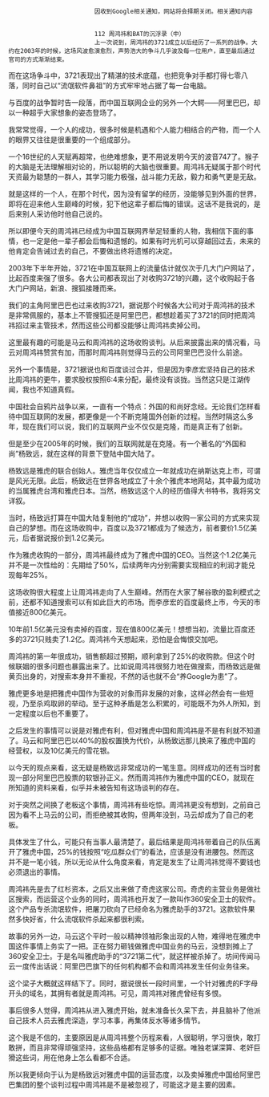 
                            
                            因收到Google相关通知，网站将会择期关闭。相关通知内容
                            
                            
                            112 周鸿祎和BAT的沉浮录（中）
                            上一次说到，周鸿祎的3721成立以后经历了一系列的战争。大约在2003年的时候，这场风波愈演愈烈，声势浩大的争斗几乎波及每一位用户，直至最后通过官司的方式渐渐结束。

而在这场争斗中，3721表现出了精湛的技术底蕴，也把竞争对手都打得七零八落，同时自己以“流氓软件鼻祖”的方式牢牢地占据了每一台电脑。

与百度的战争暂时告一段落，而中国互联网企业的另外一个大鳄——阿里巴巴，却以一种超乎大家想象的姿态登场了。

我常常觉得，一个人的成功，很多时候是机遇和个人能力相结合的产物，而一个人的眼界又往往是很重要的一个组成部分。

一个16世纪的人天赋再超常，也绝难想象，更不用说发明今天的波音747了。猴子的大脑是无法理解相对论的，所以聪明的大脑也很重要。周鸿祎无疑属于那个时代天资最为聪慧的一群人，其学习能力极强，战斗能力无敌，毅力和勇气更是无敌。

就是这样的一个人，在那个时代，因为没有留学的经历，没能够见到外面的世界，即将在迎来他人生巅峰的时候，犯下他这辈子都后悔的错误。这话不是我说的，是后来别人采访他时他自己说的。

所以即便今天的周鸿祎已经成为中国互联网界举足轻重的人物，我相信下面的事情，也一定是他一辈子都会后悔和遗憾的。如果有时光机可以穿越回过去，未来的他肯定会告诫过去的自己，不要做出终将遗憾的决定。

2003年下半年开始，3721在中国互联网上的流量估计就仅次于几大门户网站了，比起百度来强了很多。各大公司都表现出了对收购3721的兴趣，这个收购起于各大门户网站，新浪、搜狐接踵而来。

我们的主角阿里巴巴也过来收购3721，据说那个时候各大公司对于周鸿祎的技术是非常佩服的，基本上不管搜狐还是阿里巴巴，都想趁着买了3721的同时把周鸿祎招过来主管技术，然而这些公司都没能够让周鸿祎卖掉公司。

这里最有趣的可能是马云和周鸿祎的这场收购谈判。从后来披露出来的情况看，马云对周鸿祎赞赏有加，而那时周鸿祎则觉得马云的公司阿里巴巴没什么前途。

另外一个事情是，3721据说也和百度谈过合并，但是因为李彦宏坚持自己的技术比周鸿祎的更牛，要求股权按照6:4来分配，最终没有谈拢。当然这只是江湖传闻，我也不知道真假。

中国社会自鸦片战争以来，一直有一个特点：外国的和尚好念经。无论我们怎样看待中国互联网的发展，都更像是一个不断克隆国外创新的过程。当然时隔这么多年，现在我们可以说，我们的互联网产业不仅仅是克隆，而是真正有了创新。

但是至少在2005年的时候，我们的互联网就是在克隆。有一个著名的“外国和尚”杨致远，就在这样的背景下登陆中国大陆了。

杨致远是雅虎的联合创始人。雅虎当年仅仅成立一年就成功在纳斯达克上市，可谓是风光无限。此后，杨致远在世界各地成立了十余个雅虎本地网站，其中最为成功的当属雅虎台湾和雅虎日本。当然，杨致远这个人的经历值得大书特书，我将另文详叙。

当时，杨致远打算在中国大陆复制他的“成功”，并想以收购一家公司的方式来实现自己的梦想。而在这场收购中，百度以及3721都成为了候选方，前者要价1.5亿美元，后者据说报价到1.2亿美元。

作为雅虎收购的一部分，周鸿祎最终成为了雅虎中国的CEO。当然这个1.2亿美元并不是一次性给的：先期给了50%，后续两年内分别需要实现相应的利润才能兑现每年25%。

这场收购很大程度上让周鸿祎走向了人生巅峰。然而在大家了解谷歌的盈利模式之前，还都不知道搜索可以有如此巨大的市场。而李彦宏的百度最终上市，今天的市值接近800亿美元。

10年前1.5亿美元没有卖掉的百度，现在值800亿美元！想想当初，流量比百度还多的3721只贱卖了1.2亿。周鸿祎今天想起来，恐怕是会悔恨交加吧。

周鸿祎的第一年很成功，销售额超过预期，顺利拿到了25%的收购款。但这个时候联姻的很多问题也暴露出来了。比如说周鸿祎很努力地在做搜索，而杨致远是做黄页出身的，对搜索本身并不重视，不然的话也就不会“养Google为患”了。

雅虎更多地是把雅虎中国作为营收的对象而非发展的对象，这样必然会有一些短视，乃至杀鸡取卵的举动。至于这种矛盾是怎么积累的，可能既不为外人所知，到一定程度以后也不重要了。

之后发生的事情可以说是对雅虎有利，但对雅虎中国和周鸿祎是不是有利就不知道了。马云和阿里巴巴以40%的股权置换为代价，从杨致远那儿换来了雅虎中国的经营权，以及10亿美元的雪花银。

以今天的观点来看，这无疑是杨致远非常成功的一笔生意。同样成功的还有当时套现一部分阿里巴巴股票的软银孙正义。然而周鸿祎作为雅虎中国的CEO，就现在所知道的资料来看，似乎并未被告知有这场谈判的存在。

对于突然之间换了老板这个事情，周鸿祎有些吃惊。周鸿祎更没有想到，之前自己因为看不上马云的公司，而拒绝被其收购，但两年没到，马云却成为了自己的老板。

具体发生了什么，可能只有当事人最清楚了。最后结果是周鸿祎带着自己的队伍离开了雅虎中国，25%的钱按照“吃瓜群众们”的看法，应该是没有进腰包。然而这并不是一笔小钱，所以无论从什么角度来看，肯定是发生了让周鸿祎觉得不要钱也必须退出的事情。

周鸿祎先是去了红杉资本，之后又出来做了奇虎这家公司。奇虎的主营业务是做社区搜索，而运营这个业务的同时，周鸿祎也开发了一款叫作360安全卫士的软件。这个产品专杀流氓软件，把屠刀砍向了已经命名为雅虎助手的3721。这款软件果然多快好省，什么流氓软件杀起来都很利索。

故事的另外一边，马云这个平时一般以精神领袖形象出现的人物，难得地在雅虎中国这件事情上务实了一把。正在努力砸钱做雅虎中国业务的马云，没想到摊上了360安全卫士。于是名叫雅虎助手的“3721第二代”，就这样被杀掉了。坊间传闻马云一度传出话说：阿里巴巴旗下的任何机构都不会和周鸿祎发生任何业务往来。

这个梁子大概就这样结下了。同时，据说很长一段时间里，一个针对雅虎的F字母开头的域名，其拥有者就是周鸿祎。可见，周鸿祎对雅虎曾经有多恨。

事后很多人觉得，周鸿祎从进入雅虎开始，就未准备长久呆下去，并且脑补了他派自己技术人员去雅虎深造，学习本事，再集体反水等诸多情节。

这个我是不信的，主要原因是从周鸿祎整个历程来看，人很聪明，学习很快，敢打敢拼，而且非常得顽强坚持，这些品格都有足够多的证据。唯独老谋深算、老奸巨猾这些词，用在他身上怎么看都不合适。

所以我更倾向于认为是杨致远对雅虎中国的运营态度，以及卖掉雅虎中国给阿里巴巴集团的整个谈判过程中周鸿祎是不是被忽视了，可能这才是主要的因素。

                        
                        
                            